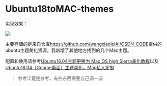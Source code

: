 # Ubuntu18toMAC-themes

实现效果：

![](https://upload-images.jianshu.io/upload_images/3884693-cfabb1cdea85bacf.png?imageMogr2/auto-orient/strip%7CimageView2/2/w/700)

主要存储的是来自仓库<https://github.com/wangxiaoleiAI/CSDN-CODE>提供的ubuntu主题美化资源，我新增了其他地方找到的几个Mac主题。

配置和使用请参考[Ubuntu18.04主题更换为 Mac OS high Sierra美化教程](https://blog.csdn.net/dream_an/article/details/80789767)以及[Ubuntu18.04（Gnome桌面）主题美化，Mac私人定制](https://blog.csdn.net/zyqblog/article/details/80152016)

> 参考毕竟是参考，有些东西需要自己调一调
